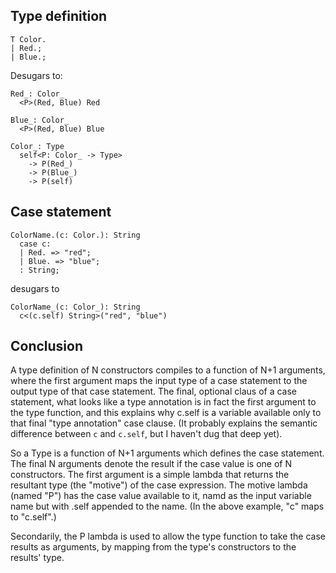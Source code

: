 Type definition
---------------

```
T Color.
| Red.;
| Blue.;
```

Desugars to:

```
Red_: Color_
  <P>(Red, Blue) Red

Blue_: Color_
  <P>(Red, Blue) Blue

Color_: Type
  self<P: Color_ -> Type>
    -> P(Red_)
    -> P(Blue_)
    -> P(self)
```

Case statement
--------------

```
ColorName.(c: Color.): String
  case c:
  | Red. => "red";
  | Blue. => "blue";
  : String;
```

desugars to

```
ColorName_(c: Color_): String
  c<(c.self) String>("red", "blue")
```


Conclusion
----------
A type definition of N constructors compiles to a function of N+1 arguments, where the first argument maps the input type of a case statement to the output type of that case statement. The final, optional claus of a case statement, what looks like a type annotation is in fact the first argument to the type function, and this explains why c.self is a variable available only to that final "type annotation" case clause. (It probably explains the semantic difference between `c` and `c.self`, but I haven't dug that deep yet).

So a Type is a function of N+1 arguments which defines the case statement. The final N arguments denote the result if the case value is one of N constructors. The first argument is a simple lambda that returns the resultant type (the "motive") of the case expression. The motive lambda (named "P") has the case value available to it, namd as the input variable name but with .self appended to the name. (In the above example, "c" maps to "c.self".)

Secondarily, the P lambda is used to allow the type function to take the case results as arguments, by mapping from the type's constructors to the results' type.